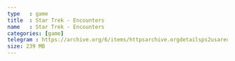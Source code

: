```yaml
---
type   : game
title  : Star Trek - Encounters
name   : Star Trek - Encounters
categories: [game]
telegram : https://archive.org/6/items/httpsarchive.orgdetailsps2usaredump3/Star%20Trek%20-%20Encounters.7z
size: 239 MB
---
```




